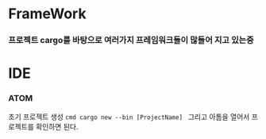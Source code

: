 # FrameWork 

  ### 프로젝트 cargo를 바탕으로 여러가지 프레임워크들이 많들어 지고 있는중

# IDE

  ### ATOM
   
  초기 프로젝트 생성
    ```cmd
      cargo new --bin [ProjectName]
    ```
  그리고 아톰을 열어서 프로젝트를 확인하면 된다.
